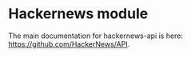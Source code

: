 # Hackernews module

The main documentation for hackernews-api is here: <https://github.com/HackerNews/API>.

